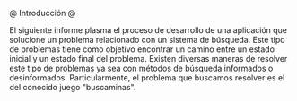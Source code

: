 @ Introducción @

El siguiente informe plasma el proceso de desarrollo de una aplicación que solucione un problema relacionado
con un sistema de búsqueda. Este tipo de problemas tiene como objetivo encontrar un camino entre
un estado inicial y un estado final del problema. Existen diversas maneras de resolver este tipo de problemas
ya sea con métodos de búsqueda informados o desinformados. Particularmente, el problema que
buscamos resolver es el del conocido juego "buscaminas".
